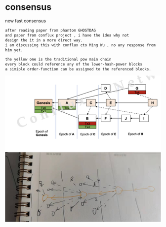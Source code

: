 # consensus
new fast consensus

```
after reading paper from phantom GHOSTDAG
and paper from conflux project , i have the idea why not 
design the it in a more direct way.
i am discussing this with conflux cto Ming Wu , no any response from him yet.
```

```
the yellow one is the traditional pow main chain
every block could reference any of the lower-hash-power blocks 
a simiple order-function can be assigned to the referenced blocks.
```

![conflux  design](https://github.com/leolikescoding/consensus/blob/main/WechatIMG42.png)
![my design concept](https://github.com/leolikescoding/consensus/blob/main/WechatIMG41.jpg)